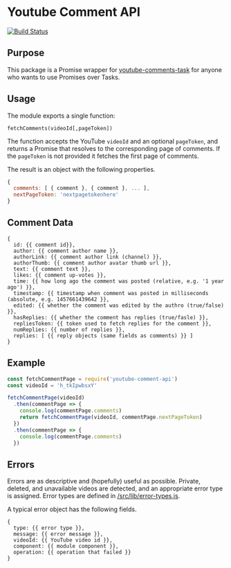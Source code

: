 # Youtube Comment API

[![Build Status](https://travis-ci.org/philbot9/youtube-comment-api.svg?branch=master)](https://travis-ci.org/philbot9/youtube-comment-api)

## Purpose

This package is a Promise wrapper for [youtube-comments-task](https://github.com/philbot9/youtube-comments-task) for anyone who wants to use Promises over Tasks.

## Usage

The module exports a single function:

`fetchComments(videoId[,pageToken])`

The function accepts the YouTube `videoId` and an optional `pageToken`, and returns a Promise that resolves to the corresponding page of comments. If the `pageToken` is not provided it fetches the first page of comments.

The result is an object with the following properties.

``` javascript
{
  comments: [ { comment }, { comment }, ... ],
  nextPageToken: 'nextpagetokenhere'
}
```

## Comment Data

```
{
  id: {{ comment id}},
  author: {{ comment author name }},
  authorLink: {{ comment author link (channel) }},
  authorThumb: {{ comment author avatar thumb url }},
  text: {{ comment text }},
  likes: {{ comment up-votes }},
  time: {{ how long ago the comment was posted (relative, e.g. '1 year ago') }},
  timestamp: {{ timestamp when comment was posted in milliseconds (absolute, e.g. 1457661439642 }},
  edited: {{ whether the comment was edited by the authro (true/false) }},
  hasReplies: {{ whether the comment has replies (true/fasle) }},
  repliesToken: {{ token used to fetch replies for the comment }},
  numReplies: {{ number of replies }},
  replies: [ {{ reply objects (same fields as comments) }} ]
}
```

## Example

``` javascript
const fetchCommentPage = require('youtube-comment-api')
const videoId = 'h_tkIpwbsxY'

fetchCommentPage(videoId)
  .then(commentPage => {
    console.log(commentPage.comments)
    return fetchCommentPage(videoId, commentPage.nextPageToken)
  })
  .then(commentPage => {
    console.log(commentPage.comments)
  })
```

## Errors

Errors are as descriptive and (hopefully) useful as possible. Private, deleted, and unavailable videos are detected, and an appropriate error type is assigned. Error types are defined in [/src/lib/error-types.js](/src/lib/error-types.js).

A typical error object has the following fields.

```
{
  type: {{ error type }},
  message: {{ error message }},
  videoId: {{ YouTube video id }},
  component: {{ module component }},
  operation: {{ operation that failed }}
}
```

